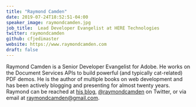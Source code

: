 ```yaml
---
title: "Raymond Camden"
date: 2019-07-24T18:52:51-04:00
speaker_image: raymondcamden.jpg
job_title:  Lead Developer Evangelist at HERE Technologies
twitter: raymondcamden
github: cfjedimaster
website: https://www.raymondcamden.com
draft: false
---
```


Raymond Camden is a Senior Developer Evangelist for Adobe. He works on
the Document Services APIs to build powerful (and typically
cat-related) PDF demos.  He is the author of multiple books on web development and has been actively blogging and presenting for almost twenty years. Raymond can be reached at [his blog](https://www.raymondcamden.com/), [@raymondcamden](https://twitter.com/raymondcamden) on Twitter, or via email at raymondcamden@gmail.com.
